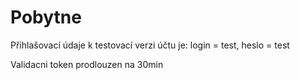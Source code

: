 # Pobytne

Přihlašovací údaje k testovací verzi účtu je: login = test, heslo = test 

Validacni token prodlouzen na 30min
